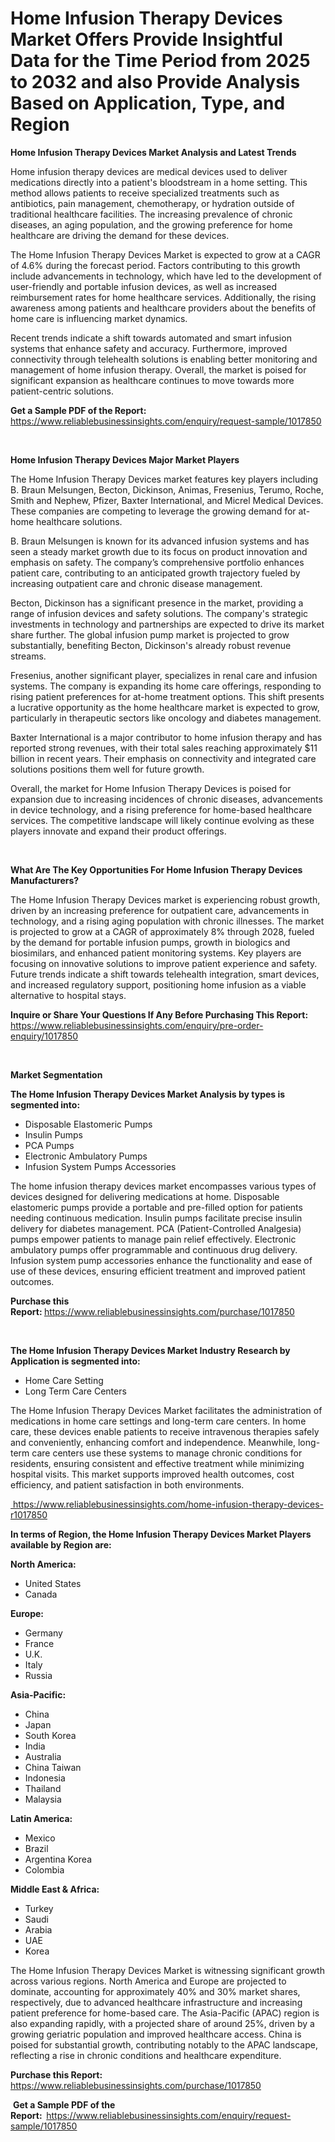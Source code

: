 <p><h1>Home Infusion Therapy Devices Market Offers Provide Insightful Data for the Time Period from 2025 to 2032 and also Provide Analysis Based on Application, Type, and Region</h1></p><p><strong>Home Infusion Therapy Devices Market Analysis and Latest Trends</strong></p>
<p><p>Home infusion therapy devices are medical devices used to deliver medications directly into a patient's bloodstream in a home setting. This method allows patients to receive specialized treatments such as antibiotics, pain management, chemotherapy, or hydration outside of traditional healthcare facilities. The increasing prevalence of chronic diseases, an aging population, and the growing preference for home healthcare are driving the demand for these devices.</p><p>The Home Infusion Therapy Devices Market is expected to grow at a CAGR of 4.6% during the forecast period. Factors contributing to this growth include advancements in technology, which have led to the development of user-friendly and portable infusion devices, as well as increased reimbursement rates for home healthcare services. Additionally, the rising awareness among patients and healthcare providers about the benefits of home care is influencing market dynamics.</p><p>Recent trends indicate a shift towards automated and smart infusion systems that enhance safety and accuracy. Furthermore, improved connectivity through telehealth solutions is enabling better monitoring and management of home infusion therapy. Overall, the market is poised for significant expansion as healthcare continues to move towards more patient-centric solutions.</p></p>
<p><strong>Get a Sample PDF of the Report:&nbsp;</strong> <a href="https://www.reliablebusinessinsights.com/enquiry/request-sample/1017850?utm_campaign=2808&utm_medium=2&utm_source=Github&utm_content=ia&utm_term=17042025&utm_id=home-infusion-therapy-devices">https://www.reliablebusinessinsights.com/enquiry/request-sample/1017850</a></p>
<p>&nbsp;</p>
<p><strong>Home Infusion Therapy Devices Major Market Players</strong></p>
<p><p>The Home Infusion Therapy Devices market features key players including B. Braun Melsungen, Becton, Dickinson, Animas, Fresenius, Terumo, Roche, Smith and Nephew, Pfizer, Baxter International, and Micrel Medical Devices. These companies are competing to leverage the growing demand for at-home healthcare solutions.</p><p>B. Braun Melsungen is known for its advanced infusion systems and has seen a steady market growth due to its focus on product innovation and emphasis on safety. The company’s comprehensive portfolio enhances patient care, contributing to an anticipated growth trajectory fueled by increasing outpatient care and chronic disease management.</p><p>Becton, Dickinson has a significant presence in the market, providing a range of infusion devices and safety solutions. The company's strategic investments in technology and partnerships are expected to drive its market share further. The global infusion pump market is projected to grow substantially, benefiting Becton, Dickinson's already robust revenue streams.</p><p>Fresenius, another significant player, specializes in renal care and infusion systems. The company is expanding its home care offerings, responding to rising patient preferences for at-home treatment options. This shift presents a lucrative opportunity as the home healthcare market is expected to grow, particularly in therapeutic sectors like oncology and diabetes management.</p><p>Baxter International is a major contributor to home infusion therapy and has reported strong revenues, with their total sales reaching approximately $11 billion in recent years. Their emphasis on connectivity and integrated care solutions positions them well for future growth.</p><p>Overall, the market for Home Infusion Therapy Devices is poised for expansion due to increasing incidences of chronic diseases, advancements in device technology, and a rising preference for home-based healthcare services. The competitive landscape will likely continue evolving as these players innovate and expand their product offerings.</p></p>
<p>&nbsp;</p>
<p><strong>What Are The Key Opportunities For Home Infusion Therapy Devices Manufacturers?</strong></p>
<p><p>The Home Infusion Therapy Devices market is experiencing robust growth, driven by an increasing preference for outpatient care, advancements in technology, and a rising aging population with chronic illnesses. The market is projected to grow at a CAGR of approximately 8% through 2028, fueled by the demand for portable infusion pumps, growth in biologics and biosimilars, and enhanced patient monitoring systems. Key players are focusing on innovative solutions to improve patient experience and safety. Future trends indicate a shift towards telehealth integration, smart devices, and increased regulatory support, positioning home infusion as a viable alternative to hospital stays.</p></p>
<p><strong>Inquire or Share Your Questions If Any Before Purchasing This Report:</strong> <a href="https://www.reliablebusinessinsights.com/enquiry/pre-order-enquiry/1017850?utm_campaign=2808&utm_medium=2&utm_source=Github&utm_content=ia&utm_term=17042025&utm_id=home-infusion-therapy-devices">https://www.reliablebusinessinsights.com/enquiry/pre-order-enquiry/1017850</a></p>
<p>&nbsp;</p>
<p><strong>Market Segmentation</strong></p>
<p><strong>The Home Infusion Therapy Devices Market Analysis by types is segmented into:</strong></p>
<p><ul><li>Disposable Elastomeric Pumps</li><li>Insulin Pumps</li><li>PCA Pumps</li><li>Electronic Ambulatory Pumps</li><li>Infusion System Pumps Accessories</li></ul></p>
<p><p>The home infusion therapy devices market encompasses various types of devices designed for delivering medications at home. Disposable elastomeric pumps provide a portable and pre-filled option for patients needing continuous medication. Insulin pumps facilitate precise insulin delivery for diabetes management. PCA (Patient-Controlled Analgesia) pumps empower patients to manage pain relief effectively. Electronic ambulatory pumps offer programmable and continuous drug delivery. Infusion system pump accessories enhance the functionality and ease of use of these devices, ensuring efficient treatment and improved patient outcomes.</p></p>
<p><strong>Purchase this Report:&nbsp;</strong><a href="https://www.reliablebusinessinsights.com/purchase/1017850?utm_campaign=2808&utm_medium=2&utm_source=Github&utm_content=ia&utm_term=17042025&utm_id=home-infusion-therapy-devices">https://www.reliablebusinessinsights.com/purchase/1017850</a></p>
<p>&nbsp;</p>
<p><strong>The Home Infusion Therapy Devices Market Industry Research by Application is segmented into:</strong></p>
<p><ul><li>Home Care Setting</li><li>Long Term Care Centers</li></ul></p>
<p><p>The Home Infusion Therapy Devices Market facilitates the administration of medications in home care settings and long-term care centers. In home care, these devices enable patients to receive intravenous therapies safely and conveniently, enhancing comfort and independence. Meanwhile, long-term care centers use these systems to manage chronic conditions for residents, ensuring consistent and effective treatment while minimizing hospital visits. This market supports improved health outcomes, cost efficiency, and patient satisfaction in both environments.</p></p>
<p><a href="https://www.reliablebusinessinsights.com/home-infusion-therapy-devices-r1017850?utm_campaign=2808&utm_medium=2&utm_source=Github&utm_content=ia&utm_term=17042025&utm_id=home-infusion-therapy-devices">&nbsp;https://www.reliablebusinessinsights.com/home-infusion-therapy-devices-r1017850</a></p>
<p><strong>In terms of Region, the Home Infusion Therapy Devices Market Players available by Region are:</strong></p>
<p>
    <p> <strong> North America: </strong>
        <ul>
            <li>United States</li>
            <li>Canada</li>
        </ul>
        </p> 
    <p> <strong> Europe: </strong>
        <ul>
            <li>Germany</li>
            <li>France</li>
            <li>U.K.</li>
            <li>Italy</li>
            <li>Russia</li>
        </ul>
        </p> 
    <p> <strong> Asia-Pacific: </strong>
        <ul>
            <li>China</li>
            <li>Japan</li>
            <li>South Korea</li>
            <li>India</li>
            <li>Australia</li>
            <li>China Taiwan</li>
            <li>Indonesia</li>
            <li>Thailand</li>
            <li>Malaysia</li>
        </ul>
        </p> 
    <p> <strong> Latin America: </strong>
        <ul>
            <li>Mexico</li>
            <li>Brazil</li>
            <li>Argentina Korea</li>
            <li>Colombia</li>
        </ul>
        </p> 
    <p> <strong> Middle East & Africa: </strong>
        <ul>
            <li>Turkey</li>
            <li>Saudi</li>
            <li>Arabia</li>
            <li>UAE</li>
            <li>Korea</li>
        </ul>
    </p>
    </p>
<p><p>The Home Infusion Therapy Devices Market is witnessing significant growth across various regions. North America and Europe are projected to dominate, accounting for approximately 40% and 30% market shares, respectively, due to advanced healthcare infrastructure and increasing patient preference for home-based care. The Asia-Pacific (APAC) region is also expanding rapidly, with a projected share of around 25%, driven by a growing geriatric population and improved healthcare access. China is poised for substantial growth, contributing notably to the APAC landscape, reflecting a rise in chronic conditions and healthcare expenditure.</p></p>
<p><strong>Purchase this Report: </strong><a href="https://www.reliablebusinessinsights.com/purchase/1017850?utm_campaign=2808&utm_medium=2&utm_source=Github&utm_content=ia&utm_term=17042025&utm_id=home-infusion-therapy-devices">https://www.reliablebusinessinsights.com/purchase/1017850</a></p>
<p>&nbsp;<strong>Get a Sample PDF of the Report:&nbsp;&nbsp;</strong><a href="https://www.reliablebusinessinsights.com/enquiry/request-sample/1017850?utm_campaign=2808&utm_medium=2&utm_source=Github&utm_content=ia&utm_term=17042025&utm_id=home-infusion-therapy-devices">https://www.reliablebusinessinsights.com/enquiry/request-sample/1017850</a></p>
<p><strong></strong></p>
<p><p></p><p></p><p></p></p>